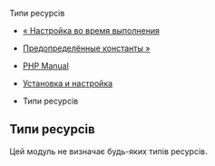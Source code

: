 Типи ресурсів

-   [« Настройка во время выполнения](array.configuration.html)
    
-   [Предопределённые константы »](array.constants.html)
    
-   [PHP Manual](index.html)
    
-   [Установка и настройка](array.setup.html)
    
-   Типи ресурсів
    

## Типи ресурсів

Цей модуль не визначає будь-яких типів ресурсів.